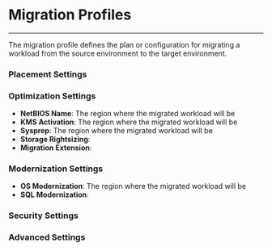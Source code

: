 # Migration Profiles
---
The migration profile defines the plan or configuration for migrating a workload from the source environment to the target environment.

### Placement Settings



### Optimization Settings

* **NetBIOS Name**: The region where the migrated workload will be 
* **KMS Activation**: The region where the migrated workload will be 
* **Sysprep**: The region where the migrated workload will be 
* **Storage Rightsizing**:
* **Migration Extension**:

### Modernization Settings

* **OS Modernization**: The region where the migrated workload will be 
* **SQL Modernization**:

### Security Settings



### Advanced Settings